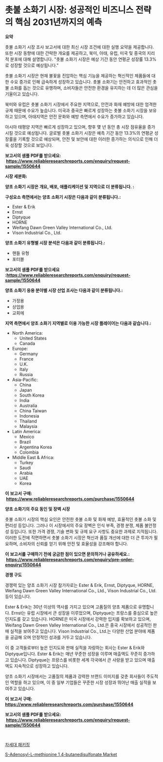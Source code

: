 <p><h1>촛불 소화기 시장: 성공적인 비즈니스 전략의 핵심 2031년까지의 예측</h1></p><p><strong>요약</strong></p>
<p><p>촛불 소화기 시장 조사 보고서에 대한 최신 시장 조건에 대한 실행 요약을 제공합니다. 또한 시장 동향에 대한 간략한 개요를 제공하고, 북미, 아태, 유럽, 미국 및 중국의 지리적 분포에 대해 설명합니다. "촛불 소화기 시장은 예상 기간 동안 연평균 성장률 13.3%로 성장할 것으로 예상됩니다."</p><p>촛불 소화기 시장은 현재 불꽃을 진압하는 핵심 기능을 제공하는 혁신적인 제품들에 대한 수요 증가로 인해 급속하게 성장하고 있습니다. 촛불 소화기는 안전하고 효과적인 촛불 소화를 돕는 것으로 유행하며, 소비자들은 안전한 환경을 유지하는 데 더 많은 관심을 기울이고 있습니다.</p><p>북미와 유럽은 촛불 소화기 시장에서 주요한 지역으로, 안전과 화재 예방에 대한 엄격한 규제 때문에 수요가 높습니다. 미국과 중국은 빠르게 성장하는 촛불 소화기 시장을 보유하고 있으며, 아태지역은 안전 문화와 예방 측면에서 수요가 증가하고 있습니다.</p><p>아시아 태평양 지역은 빠르게 성장하고 있으며, 향후 몇 년 동안 총 시장 점유율을 증가시킬 것으로 예상됩니다. 글로벌 촛불 소화기 시장은 예측 기간 동안 13.3%의 연평균 성장률을 기록할 것으로 예상되며, 안전 및 보안에 대한 이러한 증가하는 의식으로 인해 더욱 성장할 것으로 보입니다.</p></p>
<p><strong>보고서의 샘플 PDF를 받으세요: &nbsp;<a href="https://www.reliableresearchreports.com/enquiry/request-sample/1550644">https://www.reliableresearchreports.com/enquiry/request-sample/1550644</a></strong></p>
<p><strong>시장 세분화:</strong></p>
<p><strong> 양초 소화기 시장은 개요, 배포, 애플리케이션 및 지역으로 더 분류됩니다. :</strong></p>
<p><strong>구성요소 측면에서는 양초 소화기 시장은 다음과 같이 분류됩니다.:</strong></p>
<p><ul><li>Ester & Erik</li><li>Ernst</li><li>Diptyque</li><li>HORNE</li><li>Weifang Dawn Green Valley International Co., Ltd.</li><li>Vison Industrial Co., Ltd.</li></ul></p>
<p><strong> 양초 소화기 유형별 시장 분석은 다음과 같이 분류됩니다.:</strong></p>
<p><ul><li>핸들 유형</li><li>포터블</li></ul></p>
<p><strong>보고서의 샘플 PDF를 받으세요 :<a href="https://www.reliableresearchreports.com/enquiry/request-sample/1550644">https://www.reliableresearchreports.com/enquiry/request-sample/1550644</a></strong></p>
<p><strong> 양초 소화기 응용 분야별 시장 산업 조사는 다음과 같이 분류됩니다.:</strong></p>
<p><ul><li>가정용</li><li>상업용</li><li>교회에</li></ul></p>
<p><strong>지역 측면에서 양초 소화기 지역별로 이용 가능한 시장 플레이어는 다음과 같습니다.:</strong></p>
<p><ul>
    <li>
        North America:
        <ul>
            <li>United States</li>
            <li>Canada</li>
        </ul>
    </li>
    <li>
        Europe:
        <ul>
            <li>Germany</li>
            <li>France</li>
            <li>U.K.</li>
            <li>Italy</li>
            <li>Russia</li>
        </ul>
    </li>
    <li>
        Asia-Pacific:
        <ul>
            <li>China</li>
            <li>Japan</li>
            <li>South Korea</li>
            <li>India</li>
            <li>Australia</li>
            <li>China Taiwan</li>
            <li>Indonesia</li>
            <li>Thailand</li>
            <li>Malaysia</li>
        </ul>
    </li>
    <li>
        Latin America:
        <ul>
            <li>Mexico</li>
            <li>Brazil</li>
            <li>Argentina Korea</li>
            <li>Colombia</li>
        </ul>
    </li>
    <li>
        Middle East & Africa:
        <ul>
            <li>Turkey</li>
            <li>Saudi</li>
            <li>Arabia</li>
            <li>UAE</li>
            <li>Korea</li>
        </ul>
    </li>
    </ul></p>
<p><strong>이 보고서 구매: &nbsp;<a href="https://www.reliableresearchreports.com/purchase/1550644">https://www.reliableresearchreports.com/purchase/1550644</a></strong></p>
<p><strong>양초 소화기의 주요 동인 및 장벽 시장</strong></p>
<p><p>촛불 소화기 시장의 핵심 요인은 안전한 촛불 소화 및 화재 예방, 효율적인 촛불 소화 및 편리성 등입니다. 그러나 이 시장에서의 주요 장벽은 인식 부족, 경쟁 분쟁, 제품 불안정성 등입니다. 또한 가격 경쟁, 기술 변화 및 규제 요구 사항도 중요한 과제로 지적됩니다. 이러한 도전에 직면하면서 촛불 소화기 시장은 혁신과 품질 개선에 대한 더 큰 투자가 필요하며, 소비자의 신뢰를 얻기 위해 안전 및 효율성을 강조해야 합니다.</p></p>
<p><strong>이 보고서를 구매하기 전에 궁금한 점이 있으면 문의하거나 공유하세요.: &nbsp;<a href="https://www.reliableresearchreports.com/enquiry/pre-order-enquiry/1550644">https://www.reliableresearchreports.com/enquiry/pre-order-enquiry/1550644</a></strong></p>
<p><strong>경쟁 구도</strong></p>
<p><p>경쟁력 있는 양초 소화기 시장 참가자로는 Ester & Erik, Ernst, Diptyque, HORNE, Weifang Dawn Green Valley International Co., Ltd., Vison Industrial Co., Ltd. 등이 있습니다. </p><p>Ester & Erik는 30년 이상의 역사를 가지고 있으며 고품질의 양초 제품으로 유명합니다. Ernst는 유럽 시장에서 큰 성장을 이루었으며, Diptyque는 프랑스를 중심으로 높은 인지도를 갖고 있습니다. HORNE은 미국 시장에서 강력한 입지를 확보하고 있으며, Weifang Dawn Green Valley International Co., Ltd.은 중국 시장에서 성공적인 판매 실적을 보여주고 있습니다. Vison Industrial Co., Ltd.는 다양한 산업 분야에 제품을 공급해 오며 안정적인 성과를 거두고 있습니다.</p><p>이 중 고객들로부터 높은 인지도와 판매 실적을 자랑하는 회사는 Ester & Erik와 Diptyque입니다. Ester & Erik는 매년 꾸준한 성장을 이루며 매출액도 꾸준히 증가하고 있습니다. Diptyque는 프랑스를 비롯한 세계 각국에서 큰 사랑을 받고 있으며 매출액도 지속적으로 성장하고 있습니다.</p><p>양초 소화기 시장에서는 고품질의 제품과 강력한 브랜드 이미지를 갖춘 회사들이 주도적인 역할을 하고 있으며, 이 중 일부 기업들은 꾸준한 시장 성장과 뛰어난 매출 실적을 보여주고 있습니다.</p></p>
<p><strong>이 보고서 구매: &nbsp; <a href="https://www.reliableresearchreports.com/purchase/1550644">https://www.reliableresearchreports.com/purchase/1550644</a></strong></p>
<p><strong>보고서의 샘플 PDF를 받으세요: &nbsp;<a href="https://www.reliableresearchreports.com/enquiry/request-sample/1550644">https://www.reliableresearchreports.com/enquiry/request-sample/1550644</a></strong><strong></strong></p>
<p>&nbsp;</p>
<p><p><a href="https://github.com/lzrvbyqzftro57/Market-Research-Report-List-1/blob/main/35016346187.md">차세대 패키징</a></p><p><a href="https://github.com/CliffMedina6/Market-Research-Report-List-4/blob/main/s-adenosyl-l-methionine-14-butanedisulfonate-market.md">S-Adenosyl-L-methionine 1,4-butanedisulfonate Market</a></p></p>